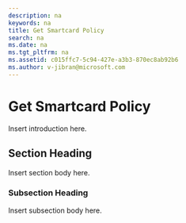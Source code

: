 ```yaml
---
description: na
keywords: na
title: Get Smartcard Policy
search: na
ms.date: na
ms.tgt_pltfrm: na
ms.assetid: c015ffc7-5c94-427e-a3b3-870ec8ab92b6
ms.author: v-jibran@microsoft.com
---
```

# Get Smartcard Policy
Insert introduction here.

## Section Heading
Insert section body here.

### Subsection Heading
Insert subsection body here.

